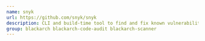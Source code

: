 ```yaml
---
name: snyk
url: https://github.com/snyk/snyk
description: CLI and build-time tool to find and fix known vulnerabilities in open-source dependencies.
group: blackarch blackarch-code-audit blackarch-scanner
---
```

